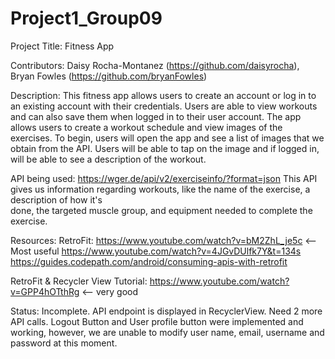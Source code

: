 # Project1_Group09
Project Title: Fitness App

Contributors: Daisy Rocha-Montanez (https://github.com/daisyrocha), Bryan Fowles (https://github.com/bryanFowles)


Description: This fitness app allows users to create an account or log in to an existing account with their credentials.
             Users are able to view workouts and can also save them when logged in to their user account. The app allows
             users to create a workout schedule and view images of the exercises. To begin, users will open the app and see
             a list of images that we obtain from the API. Users will be able to tap on the image and if logged in, will be
             able to see a description of the workout.


API being used: https://wger.de/api/v2/exerciseinfo/?format=json
                This API gives us information regarding workouts, like the name of the exercise, a description of how it's  
                done, the targeted muscle group, and equipment needed to complete the exercise.
                

Resources: RetroFit: https://www.youtube.com/watch?v=bM2ZhL_je5c <-- Most useful
                     https://www.youtube.com/watch?v=4JGvDUlfk7Y&t=134s
                     https://guides.codepath.com/android/consuming-apis-with-retrofit
                     
RetroFit & Recycler View Tutorial: https://www.youtube.com/watch?v=GPP4hOTthRg <-- very good          


Status: Incomplete. API endpoint is displayed in RecyclerView. Need 2 more API calls. Logout Button and User profile button were
        implemented and working, however, we are unable to modify user name, email, username and password at this moment.
